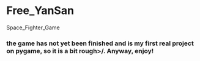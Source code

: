 # Free_YanSan
Space_Fighter_Game
###   the game has not yet been finished and is my first real project on pygame, so it is a bit rough>/.  Anyway,  enjoy!
